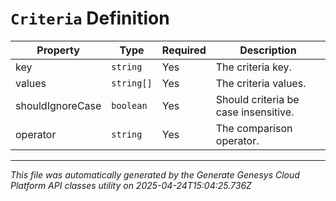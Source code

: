 # `Criteria` Definition

| Property | Type | Required | Description |
|----------|------|----------|-------------|
| key | `string` | Yes | The criteria key. |
| values | `string[]` | Yes | The criteria values. |
| shouldIgnoreCase | `boolean` | Yes | Should criteria be case insensitive. |
| operator | `string` | Yes | The comparison operator. |

---

*This file was automatically generated by the Generate Genesys Cloud Platform API classes utility on 2025-04-24T15:04:25.736Z*